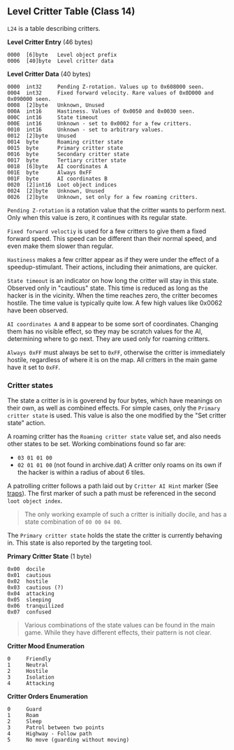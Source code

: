 ## Level Critter Table (Class 14)

```L24``` is a table describing critters.

**Level Critter Entry** (46 bytes)

    0000  [6]byte   Level object prefix
    0006  [40]byte  Level critter data


**Level Critter Data** (40 bytes)
   
    0000  int32     Pending Z-rotation. Values up to 0x608000 seen.
    0004  int32     Fixed forward velocity. Rare values of 0x0D000 and 0x090000 seen.
    0008  [2]byte   Unknown, Unused
    000A  int16     Hastiness. Values of 0x0050 and 0x0030 seen.
    000C  int16     State timeout
    000E  int16     Unknown - set to 0x0002 for a few critters.
    0010  int16     Unknown - set to arbitrary values.
    0012  [2]byte   Unused
    0014  byte      Roaming critter state
    0015  byte      Primary critter state
    0016  byte      Secondary critter state
    0017  byte      Tertiary critter state
    0018  [6]byte   AI coordinates A
    001E  byte      Always 0xFF
    001F  byte      AI coordinates B
    0020  [2]int16  Loot object indices
    0024  [2]byte   Unknown, Unused
    0026  [2]byte   Unknown, set only for a few roaming critters.


```Pending Z-rotation``` is a rotation value that the critter wants to perform next. Only when this value is zero, it continues with its regular state.

```Fixed forward veloctiy``` is used for a few critters to give them a fixed forward speed. This speed can be different than their normal speed, and even make them slower than regular.

```Hastiness``` makes a few critter appear as if they were under the effect of a speedup-stimulant. Their actions, including their animations, are quicker.

```State timeout``` is an indicator on how long the critter will stay in this state. Observed only in "cautious" state.
This time is reduced as long as the hacker is in the vicinity. When the time reaches zero, the critter becomes hostile.
The time value is typically quite low. A few high values like 0x0062 have been observed.

```AI coordinates A``` and ```B``` appear to be some sort of coordinates. Changing them has no visible effect, so they may be scratch values for the AI, determining where to go next. They are used only for roaming critters.

```Always 0xFF``` must always be set to ```0xFF```, otherwise the critter is immediately hostile, regardless of where it is on the map. All critters in the main game have it set to ```0xFF```.

### Critter states

The state a critter is in is goverend by four bytes, which have meanings on their own, as well as combined effects. For simple cases, only the ```Primary critter state``` is used. This value is also the one modified by the "Set critter state" action.

A roaming critter has the ```Roaming critter state``` value set, and also needs other states to be set. Working combinations found so far are:
* ```03 01 01 00```
* ```02 01 01 00``` (not found in archive.dat)
A critter only roams on its own if the hacker is within a radius of about 6 tiles.

A patrolling critter follows a path laid out by ```Critter AI Hint``` marker (See [traps](../12_Trap/levelTrapEntry.md#critter-ai-hints-1207)). The first marker of such a path must be referenced in the second ```loot object index```.
> The only working example of such a critter is initially docile, and has a state combination of ```00 00 04 00```.

The ```Primary critter state``` holds the state the critter is currently behaving in. This state is also reported by the targeting tool.

**Primary Critter State** (1 byte)

    0x00  docile
    0x01  cautious
    0x02  hostile
    0x03  cautious (?)
    0x04  attacking
    0x05  sleeping
    0x06  tranquilized
    0x07  confused
 
> Various combinations of the state values can be found in the main game. While they have different effects, their pattern is not clear.

**Critter Mood Enumeration**

    0     Friendly
    1     Neutral
    2     Hostile
    3     Isolation
    4     Attacking

**Critter Orders Enumeration**

    0     Guard
    1     Roam
    2     Sleep
    3     Patrol between two points
    4     Highway - Follow path
    5     No move (guarding without moving)
